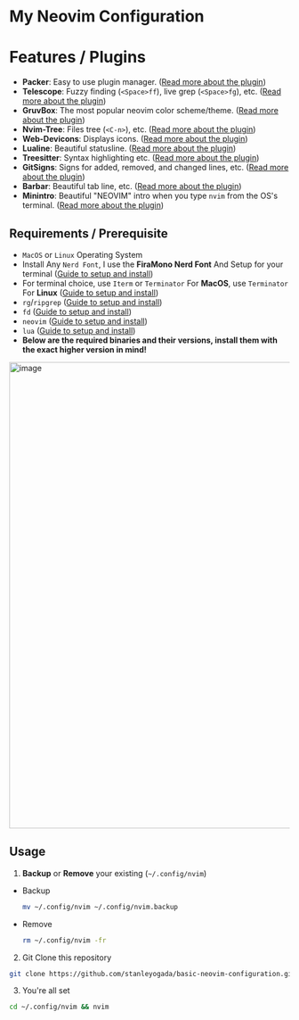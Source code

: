 # My Neovim Configuration

# Features / Plugins
- **Packer**: Easy to use plugin manager. ([Read more about the plugin](https://github.com/wbthomason/packer.nvim))
- **Telescope**: Fuzzy finding (`<Space>ff`), live grep (`<Space>fg`), etc. ([Read more about the plugin](https://github.com/nvim-telescope/telescope.nvim))
- **GruvBox**: The most popular neovim color scheme/theme. ([Read more about the plugin](https://github.com/ellisonleao/gruvbox.nvim))
- **Nvim-Tree**: Files tree (`<C-n>`), etc. ([Read more about the plugin](https://github.com/nvim-tree/nvim-tree.lua))
- **Web-Devicons**: Displays icons. ([Read more about the plugin](https://github.com/nvim-tree/nvim-web-devicons))
- **Lualine**: Beautiful statusline. ([Read more about the plugin](https://github.com/nvim-lualine/lualine.nvim))
- **Treesitter**: Syntax highlighting etc. ([Read more about the plugin](https://github.com/nvim-treesitter/nvim-treesitter))
- **GitSigns**: Signs for added, removed, and changed lines, etc. ([Read more about the plugin](https://github.com/lewis6991/gitsigns.nvim))
- **Barbar**: Beautiful tab line, etc. ([Read more about the plugin](https://github.com/romgrk/barbar.nvim))
- **Minintro**: Beautiful "NEOVIM" intro when you type `nvim` from the OS's terminal. ([Read more about the plugin](https://github.com/eoh-bse/minintro.nvim))

## Requirements / Prerequisite
- `MacOS` or `Linux` Operating System
- Install Any `Nerd Font`, I use the **FiraMono Nerd Font** And Setup for your terminal ([Guide to setup and install](#))
- For terminal choice, use `Iterm` or `Terminator` For **MacOS**, use `Terminator` For **Linux** ([Guide to setup and install](#))
- `rg`/`ripgrep` ([Guide to setup and install](#))
- `fd` ([Guide to setup and install](#))
- `neovim` ([Guide to setup and install](#))
- `lua` ([Guide to setup and install](#))
- **Below are the required binaries and their versions, install them with the exact higher version in mind!**
<img width="836" alt="image" src="https://github.com/stanleyogada/basic-neovim-configuration/assets/102979724/f719bbfb-a423-4417-a6df-e0174b11b39f">

## Usage
1. **Backup** or **Remove** your existing (`~/.config/nvim`)
  - Backup
    ```bash
    mv ~/.config/nvim ~/.config/nvim.backup
    ```
  - Remove
    ```bash
    rm ~/.config/nvim -fr
    ```
2. Git Clone this repository
  ```bash
  git clone https://github.com/stanleyogada/basic-neovim-configuration.git ~/.config/nvim
  ```
3. You're all set
  ```bash
  cd ~/.config/nvim && nvim
  ```
